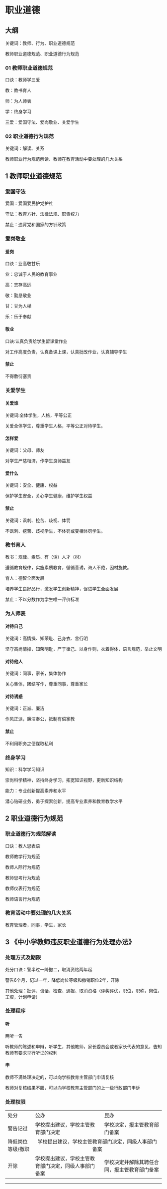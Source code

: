 # 职业道德

## 大纲

关键词：教师、行为、职业道德规范

教师职业道德规范、职业道德行为规范

### 01 教师职业道德规范

口诀：教师学三爱

教：教书育人

师：为人师表

学：终身学习

三爱：爱国守法、爱岗敬业、关爱学生

### 02 职业道德行为规范

关键词：解读、关系

教师职业行为规范解读、教师在教育活动中要处理的几大关系

## 1 教师职业道德规范

### 爱国守法

爱国：爱国爱民护党护社

守法：教育方针、法律法规、职责权力

禁止：违背党和国家的方针政策

### 爱岗敬业

#### 爱岗

口诀：业高敬甘乐

业：忠诚于人民的教育事业

高：志存高远

敬：勤恳敬业

甘：甘为人梯

乐：乐于奉献

#### 敬业

口诀:认真负责给学生留课堂作业

对工作高度负责，认真备课上课，认真批改作业，认真辅导学生

#### 禁止

不得敷衍塞责

### 关爱学生

#### 关爱谁

关键词:全体学生，人格，平等公正

关爱全体学生，尊重学生人格，平等公正对待学生。

#### 怎样爱

关键词：父母、师友

对学生严慈相济，作学生良师益友

#### 爱什么

关键词：安全、健康、权益

保护学生安全，关心学生健康，维护学生权益

#### 禁止

关键词：讽刺、挖苦、歧视、体罚

不讽刺、挖苦、歧视学生，不体罚或变相体罚学生。

### 教书育人

教书：规律、素质、有（诱）人才（材）

遵循教育规律，实施素质教育，循循善诱，诲人不倦，因材施教。

育人：德智全面发展

培养学生良好品行，激发学生创新精神，促进学生全面发展

禁止：不以分数作为学生唯一评价标准

### 为人师表

#### 对待自己

关键词：高情操、知荣耻、己身衣、言行明

坚守高尚情操，知荣明耻，严于律己、以身作则，衣着得体，语言规范，举止文明

#### 对待他人

关键词：同事，家长，集体协作

关心集体，团结写作，尊重同事，尊重家长 

#### 对待诱惑

关键词：正派、廉洁

作风正派，廉洁奉公，抵制有偿家教

#### 禁止

不利用职务之便谋取私利

### 终身学习

知识：科学学习知识

崇尚科学精神，坚持终身学习，拓宽知识视野，更新知识结构

能力：专业创新提高素养和水平

潜心钻研业务，勇于探索创新，提高专业素养和教育教学水平

## 2 职业道德行为规范

### 职业道德行为规范解读

口诀：教人思表语

教师教学行为规范

教师人际行为规范

教师思考行为规范

教师仪表行为规范

教师语言行为规范

### 教育活动中要处理的几大关系

教育管理者，同事，学生，家长

## 3 《中小学教师违反职业道德行为处理办法》

### 处理方式及期限

处分口诀：警半过一降撤二，取消资格两年起

警告6个月，记过一年，降低岗位等级和撤销职位2年，开除

其他处理：批评、谈话、检查、通报、取消资格（评奖评优，职位，职称，岗位，工资，计划申请）

### 处理程序

#### 听

两听一告

听教师的陈述和申辩，听学生，其他教师，家长委员会或者家长代表的意见，告知教师有要求举行听证的权利

#### 申

教师不满处理决定的，可以向学校教育主管部门申请复核

教师对复核结果不服，可以向学校教育主管部门的上一级行政部门申诉

### 处理权限



<table>
	<tr>
		<td>处分</td>
		<td>公办</td>
        <td>民办</td>
	</tr>
	<tr>
		<td>警告记过</td>
		<td>学校提出建议，学校主管教育部门决定</td>
        <td>学校决定，报主管教育部门备案</td>
	</tr>
	<tr>
		<td>降低岗位等级/撤职</td>
		<td colspan="2" style="text-align:center">学校提出建议，学校主管教育部门决定，同级人事部门备案</td>
	</tr>
    	<tr>
		<td>开除</td>
		<td>学校提出建议，学校主管教育部门决定，同级人事部门备案</td>
        <td>学校决定并解除其聘任合同，报主管教育部门备案</td>
	</tr>
</table>

------------------------------------------------
